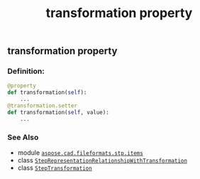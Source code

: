 ﻿---
title: transformation property
second_title: Aspose.CAD for Python via .NET API References
description: 
type: docs
weight: 60
url: /python-net/aspose.cad.fileformats.stp.items/steprepresentationrelationshipwithtransformation/transformation/
is_root: false
---

## transformation property

### Definition:
```python
@property
def transformation(self):
    ...
@transformation.setter
def transformation(self, value):
    ...
```

### See Also
* module [`aspose.cad.fileformats.stp.items`](../../)
* class [`StepRepresentationRelationshipWithTransformation`](/cad/python-net/aspose.cad.fileformats.stp.items/steprepresentationrelationshipwithtransformation)
* class [`StepTransformation`](/cad/python-net/aspose.cad.fileformats.stp.items/steptransformation)
